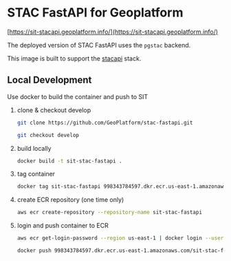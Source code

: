 # STAC FastAPI for Geoplatform
[https://sit-stacapi.geoplatform.info/](https://sit-stacapi.geoplatform.info/)

The deployed version of STAC FastAPI uses the `pgstac` backend. 

This image is built to support the [stacapi](https://github.com/GeoPlatform/GeoPlatform/tree/develop/infrastructure/stac-api) stack. 

## Local Development

Use docker to build the container and push to SIT

1. clone & checkout develop
    ```sh
    git clone https://github.com/GeoPlatform/stac-fastapi.git

    git checkout develop
    ```
2. build locally
    ```sh
    docker build -t sit-stac-fastapi .
    ```
3. tag container
    ```sh
    docker tag sit-stac-fastapi 998343784597.dkr.ecr.us-east-1.amazonaws.com/sit-stac-fastapi:latest
    ```
4. create ECR repository (one time only)
    ```sh
    aws ecr create-repository --repository-name sit-stac-fastapi
    ```
5. login and push container to ECR
    ```sh
    aws ecr get-login-password --region us-east-1 | docker login --username AWS --password-stdin 998343784597.dkr.ecr.us-east-1.amazonaws.com 

    docker push 998343784597.dkr.ecr.us-east-1.amazonaws.com/sit-stac-fastapi:latest
    ```